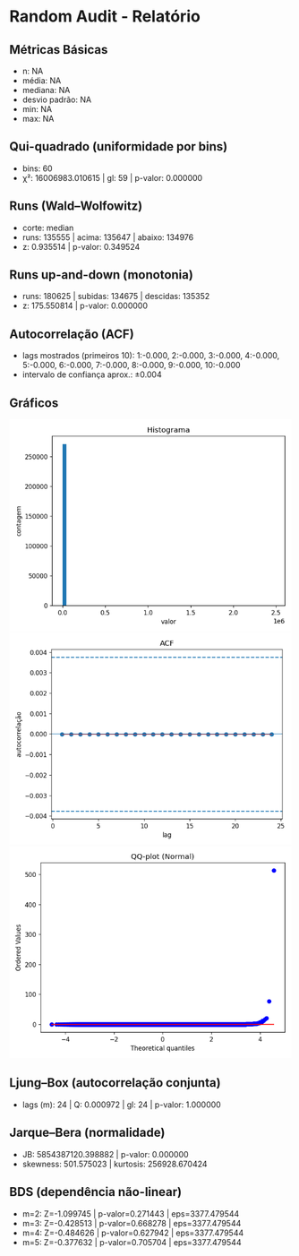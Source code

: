 # Random Audit - Relatório

## Métricas Básicas
- n: NA
- média: NA
- mediana: NA
- desvio padrão: NA
- min: NA
- max: NA

## Qui-quadrado (uniformidade por bins)
- bins: 60
- χ²: 16006983.010615 | gl: 59 | p-valor: 0.000000

## Runs (Wald–Wolfowitz)
- corte: median
- runs: 135555 | acima: 135647 | abaixo: 134976
- z: 0.935514 | p-valor: 0.349524

## Runs up-and-down (monotonia)
- runs: 180625 | subidas: 134675 | descidas: 135352
- z: 175.550814 | p-valor: 0.000000

## Autocorrelação (ACF)
- lags mostrados (primeiros 10): 1:-0.000, 2:-0.000, 3:-0.000, 4:-0.000, 5:-0.000, 6:-0.000, 7:-0.000, 8:-0.000, 9:-0.000, 10:-0.000
- intervalo de confiança aprox.: ±0.004

## Gráficos
![Histograma](audit_out\plots\histograma.png)
![ACF](audit_out\plots\acf.png)
![QQ-plot](audit_out\plots\qqplot.png)

## Ljung–Box (autocorrelação conjunta)
- lags (m): 24 | Q: 0.000972 | gl: 24 | p-valor: 1.000000

## Jarque–Bera (normalidade)
- JB: 5854387120.398882 | p-valor: 0.000000
- skewness: 501.575023 | kurtosis: 256928.670424

## BDS (dependência não-linear)
- m=2: Z=-1.099745 | p-valor=0.271443 | eps=3377.479544
- m=3: Z=-0.428513 | p-valor=0.668278 | eps=3377.479544
- m=4: Z=-0.484626 | p-valor=0.627942 | eps=3377.479544
- m=5: Z=-0.377632 | p-valor=0.705704 | eps=3377.479544
